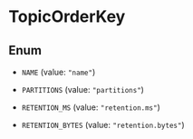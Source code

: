 

# TopicOrderKey

## Enum


* `NAME` (value: `"name"`)

* `PARTITIONS` (value: `"partitions"`)

* `RETENTION_MS` (value: `"retention.ms"`)

* `RETENTION_BYTES` (value: `"retention.bytes"`)



